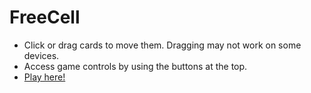 # FreeCell

- Click or drag cards to move them. Dragging may not work on some devices.
- Access game controls by using the buttons at the top.
- [Play here!](https://robineatingworm.github.io/freecell/)
